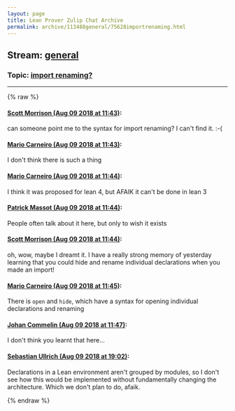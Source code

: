 ```yaml
---
layout: page
title: Lean Prover Zulip Chat Archive 
permalink: archive/113488general/75628importrenaming.html
---
```


## Stream: [general](index.html)
### Topic: [import renaming?](75628importrenaming.html)

---


{% raw %}
#### [ Scott Morrison (Aug 09 2018 at 11:43)](https://leanprover.zulipchat.com/#narrow/stream/113488-general/topic/import%20renaming%3F/near/131161156):
<p>can someone point me to the syntax for import renaming? I can't find it. :-(</p>

#### [ Mario Carneiro (Aug 09 2018 at 11:43)](https://leanprover.zulipchat.com/#narrow/stream/113488-general/topic/import%20renaming%3F/near/131161170):
<p>I don't think there is such a thing</p>

#### [ Mario Carneiro (Aug 09 2018 at 11:44)](https://leanprover.zulipchat.com/#narrow/stream/113488-general/topic/import%20renaming%3F/near/131161216):
<p>I think it was proposed for lean 4, but AFAIK it can't be done in lean 3</p>

#### [ Patrick Massot (Aug 09 2018 at 11:44)](https://leanprover.zulipchat.com/#narrow/stream/113488-general/topic/import%20renaming%3F/near/131161219):
<p>People often talk about it here, but only to wish it exists</p>

#### [ Scott Morrison (Aug 09 2018 at 11:44)](https://leanprover.zulipchat.com/#narrow/stream/113488-general/topic/import%20renaming%3F/near/131161224):
<p>oh, wow, maybe I dreamt it. I have a really strong memory of yesterday learning that you could hide and rename individual declarations when you made an import!</p>

#### [ Mario Carneiro (Aug 09 2018 at 11:45)](https://leanprover.zulipchat.com/#narrow/stream/113488-general/topic/import%20renaming%3F/near/131161259):
<p>There is <code>open</code> and <code>hide</code>, which have a syntax for opening individual declarations and renaming</p>

#### [ Johan Commelin (Aug 09 2018 at 11:47)](https://leanprover.zulipchat.com/#narrow/stream/113488-general/topic/import%20renaming%3F/near/131161343):
<p>I don't think you learnt that here...</p>

#### [ Sebastian Ullrich (Aug 09 2018 at 19:02)](https://leanprover.zulipchat.com/#narrow/stream/113488-general/topic/import%20renaming%3F/near/131184956):
<p>Declarations in a Lean environment aren't grouped by modules, so I don't see how this would be implemented without fundamentally changing the architecture. Which we don't plan to do, afaik.</p>


{% endraw %}
